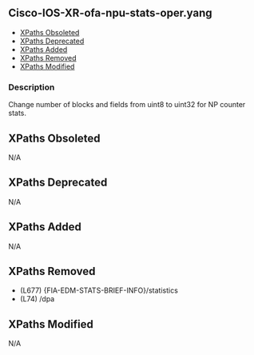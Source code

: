 ## Cisco-IOS-XR-ofa-npu-stats-oper.yang

- [XPaths Obsoleted](#xpaths-obsoleted)
- [XPaths Deprecated](#xpaths-deprecated)
- [XPaths Added](#xpaths-added)
- [XPaths Removed](#xpaths-removed)
- [XPaths Modified](#xpaths-modified)

### Description

Change number of blocks and fields from uint8 to uint32 for NP counter stats.

## XPaths Obsoleted

N/A

## XPaths Deprecated

N/A

## XPaths Added

N/A

## XPaths Removed

- (L677)	{FIA-EDM-STATS-BRIEF-INFO}/statistics
- (L74)	/dpa

## XPaths Modified

N/A

